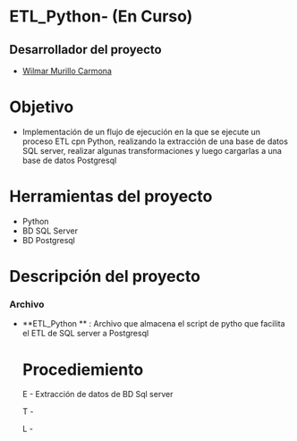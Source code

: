 # ETL_Python- (En Curso)


## Desarrollador del proyecto 

- [Wilmar Murillo Carmona](https://github.com/murillowilmar1) 

# Objetivo

- Implementación de un flujo de ejecución en la que se ejecute un proceso ETL cpn Python, realizando la extracción de una base de datos SQL server, realizar  algunas transformaciones y luego cargarlas a una base de datos Postgresql


# Herramientas del proyecto 
- Python 
- BD SQL Server
- BD Postgresql


# Descripción del proyecto  

### Archivo 


- **ETL_Python ** : Archivo que almacena el script de pytho que facilita el ETL  de SQL server a Postgresql


  # Procediemiento

  E - Extracción de datos de BD Sql server 

  T -

  L -



